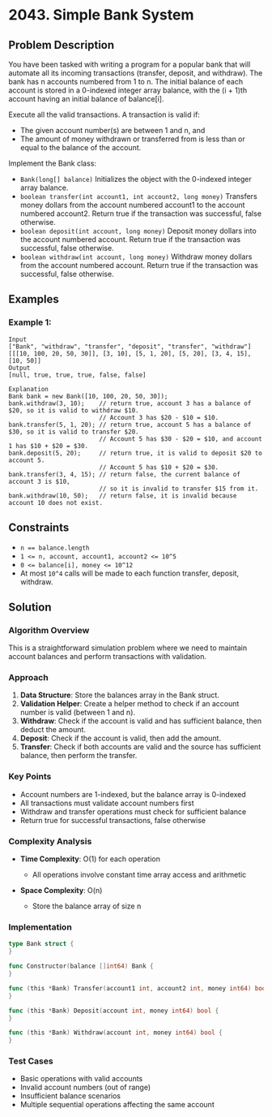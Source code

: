 # 2043. Simple Bank System

## Problem Description

You have been tasked with writing a program for a popular bank that will automate all its incoming transactions (transfer, deposit, and withdraw). The bank has n accounts numbered from 1 to n. The initial balance of each account is stored in a 0-indexed integer array balance, with the (i + 1)th account having an initial balance of balance[i].

Execute all the valid transactions. A transaction is valid if:

- The given account number(s) are between 1 and n, and
- The amount of money withdrawn or transferred from is less than or equal to the balance of the account.

Implement the Bank class:

- `Bank(long[] balance)` Initializes the object with the 0-indexed integer array balance.
- `boolean transfer(int account1, int account2, long money)` Transfers money dollars from the account numbered account1 to the account numbered account2. Return true if the transaction was successful, false otherwise.
- `boolean deposit(int account, long money)` Deposit money dollars into the account numbered account. Return true if the transaction was successful, false otherwise.
- `boolean withdraw(int account, long money)` Withdraw money dollars from the account numbered account. Return true if the transaction was successful, false otherwise.

## Examples

### Example 1:
```
Input
["Bank", "withdraw", "transfer", "deposit", "transfer", "withdraw"]
[[[10, 100, 20, 50, 30]], [3, 10], [5, 1, 20], [5, 20], [3, 4, 15], [10, 50]]
Output
[null, true, true, true, false, false]

Explanation
Bank bank = new Bank([10, 100, 20, 50, 30]);
bank.withdraw(3, 10);    // return true, account 3 has a balance of $20, so it is valid to withdraw $10.
                         // Account 3 has $20 - $10 = $10.
bank.transfer(5, 1, 20); // return true, account 5 has a balance of $30, so it is valid to transfer $20.
                         // Account 5 has $30 - $20 = $10, and account 1 has $10 + $20 = $30.
bank.deposit(5, 20);     // return true, it is valid to deposit $20 to account 5.
                         // Account 5 has $10 + $20 = $30.
bank.transfer(3, 4, 15); // return false, the current balance of account 3 is $10,
                         // so it is invalid to transfer $15 from it.
bank.withdraw(10, 50);   // return false, it is invalid because account 10 does not exist.
```

## Constraints

- `n == balance.length`
- `1 <= n, account, account1, account2 <= 10^5`
- `0 <= balance[i], money <= 10^12`
- At most `10^4` calls will be made to each function transfer, deposit, withdraw.

## Solution

### Algorithm Overview

This is a straightforward simulation problem where we need to maintain account balances and perform transactions with validation.

### Approach

1. **Data Structure**: Store the balances array in the Bank struct.
2. **Validation Helper**: Create a helper method to check if an account number is valid (between 1 and n).
3. **Withdraw**: Check if the account is valid and has sufficient balance, then deduct the amount.
4. **Deposit**: Check if the account is valid, then add the amount.
5. **Transfer**: Check if both accounts are valid and the source has sufficient balance, then perform the transfer.

### Key Points

- Account numbers are 1-indexed, but the balance array is 0-indexed
- All transactions must validate account numbers first
- Withdraw and transfer operations must check for sufficient balance
- Return true for successful transactions, false otherwise

### Complexity Analysis

- **Time Complexity**: O(1) for each operation
  - All operations involve constant time array access and arithmetic

- **Space Complexity**: O(n)
  - Store the balance array of size n

### Implementation

```go
type Bank struct {
}

func Constructor(balance []int64) Bank {
}

func (this *Bank) Transfer(account1 int, account2 int, money int64) bool {
}

func (this *Bank) Deposit(account int, money int64) bool {
}

func (this *Bank) Withdraw(account int, money int64) bool {
}
```

### Test Cases

- Basic operations with valid accounts
- Invalid account numbers (out of range)
- Insufficient balance scenarios
- Multiple sequential operations affecting the same account

